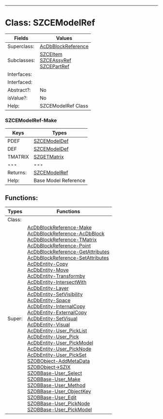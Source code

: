 ---------

# Class:	SZCEModelRef

| Fields | Values |
| --------- | --------- |
| Superclass: | [AcDbBlockReference](AcDbBlockReference.html) |
| Subclasses: | [SZCEItem](SZCEItem.html) <br> [SZCEAssyRef](SZCEAssyRef.html) <br> [SZCEPartRef](SZCEPartRef.html) |
| Interfaces: |  |
| Interfaced: |  |
| Abstract?: | No |
| isValue?: | No |
| Help: | SZCEModelRef Class |

### SZCEModelRef-Make

| Keys | Types |
| --------- | --------- |
| PDEF | [SZCEModelDef](SZCEModelDef.html) |
| DEF | [SZCEModelDef](SZCEModelDef.html) |
| TMATRIX | [SZGETMatrix](SZGETMatrix.html) |
| **---** | **---** |
| Returns: | [SZCEModelRef](SZCEModelRef.html) |
| Help: | Base Model Reference |


## Functions:

| Types | Functions |
| --------- | --------- |
| Class: |  |
| Super: | [AcDbBlockReference-Make](AcDbBlockReference.html) <br> [AcDbBlockReference-AcDbBlock](AcDbBlockReference.html) <br> [AcDbBlockReference-TMatrix](AcDbBlockReference.html) <br> [AcDbBlockReference-Point](AcDbBlockReference.html) <br> [AcDbBlockReference-GetAttributes](AcDbBlockReference.html) <br> [AcDbBlockReference-SetAttributes](AcDbBlockReference.html) <br> [AcDbEntity-Copy](AcDbEntity.html) <br> [AcDbEntity-Move](AcDbEntity.html) <br> [AcDbEntity-Transformby](AcDbEntity.html) <br> [AcDbEntity-IntersectWith](AcDbEntity.html) <br> [AcDbEntity-Layer](AcDbEntity.html) <br> [AcDbEntity-SetVisibility](AcDbEntity.html) <br> [AcDbEntity-Space](AcDbEntity.html) <br> [AcDbEntity-InternalCopy](AcDbEntity.html) <br> [AcDbEntity-ExternalCopy](AcDbEntity.html) <br> [AcDbEntity-SetVisual](AcDbEntity.html) <br> [AcDbEntity-Visual](AcDbEntity.html) <br> [AcDbEntity-User_PickList](AcDbEntity.html) <br> [AcDbEntity-User_Pick](AcDbEntity.html) <br> [AcDbEntity-User_PickModel](AcDbEntity.html) <br> [AcDbEntity-User_PickNode](AcDbEntity.html) <br> [AcDbEntity-User_PickSet](AcDbEntity.html) <br> [SZOBObject-AddMetaData](SZOBObject.html) <br> [SZOBObject->SZIX](SZOBObject.html) <br> [SZOBBase-User_Select](SZOBBase.html) <br> [SZOBBase-User_Make](SZOBBase.html) <br> [SZOBBase-User_Method](SZOBBase.html) <br> [SZOBBase-User_ObjectKey](SZOBBase.html) <br> [SZOBBase-User_Edit](SZOBBase.html) <br> [SZOBBase-User_PickNode](SZOBBase.html) <br> [SZOBBase-User_PickModel](SZOBBase.html) |


